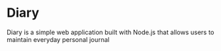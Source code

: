 # Diary
Diary is a simple web application built with Node.js that allows users to maintain everyday personal journal
